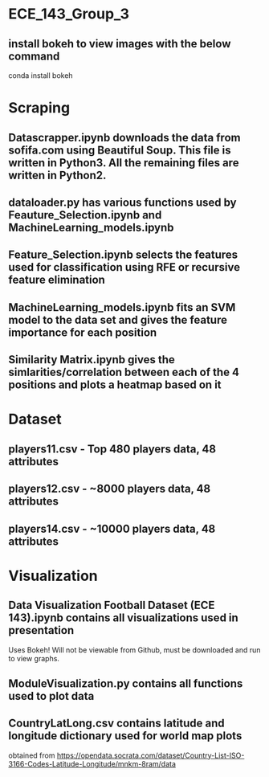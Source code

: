 # ECE_143_Group_3
## install bokeh to view images with the below command
conda install bokeh


# Scraping
## Datascrapper.ipynb downloads the data from sofifa.com using Beautiful Soup. This file is written in Python3. All the remaining files are written in Python2.
## dataloader.py has various functions used by Feauture_Selection.ipynb and MachineLearning_models.ipynb
## Feature_Selection.ipynb selects the features used for classification using RFE or recursive feature elimination
## MachineLearning_models.ipynb fits an SVM model to the data set and gives the feature importance for each position
## Similarity Matrix.ipynb gives the simlarities/correlation between each of the 4 positions and plots a heatmap based on it
# Dataset
## players11.csv - Top 480 players data, 48 attributes
## players12.csv - ~8000 players data, 48 attributes
## players14.csv - ~10000 players data, 48 attributes
# Visualization
## Data Visualization Football Dataset (ECE 143).ipynb contains all visualizations used in presentation
Uses Bokeh! Will not be viewable from Github, must be downloaded and run to view graphs.
## ModuleVisualization.py contains all functions used to plot data
## CountryLatLong.csv contains latitude and longitude dictionary used for world map plots
obtained from https://opendata.socrata.com/dataset/Country-List-ISO-3166-Codes-Latitude-Longitude/mnkm-8ram/data
